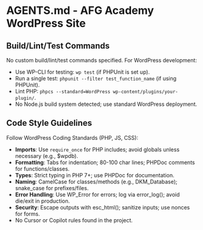 # AGENTS.md - AFG Academy WordPress Site

## Build/Lint/Test Commands
No custom build/lint/test commands specified. For WordPress development:
- Use WP-CLI for testing: `wp test` (if PHPUnit is set up).
- Run a single test: `phpunit --filter test_function_name` (if using PHPUnit).
- Lint PHP: `phpcs --standard=WordPress wp-content/plugins/your-plugin/`.
- No Node.js build system detected; use standard WordPress deployment.

## Code Style Guidelines
Follow WordPress Coding Standards (PHP, JS, CSS):
- **Imports**: Use `require_once` for PHP includes; avoid globals unless necessary (e.g., $wpdb).
- **Formatting**: Tabs for indentation; 80-100 char lines; PHPDoc comments for functions/classes.
- **Types**: Strict typing in PHP 7+; use PHPDoc for documentation.
- **Naming**: CamelCase for classes/methods (e.g., DKM_Database); snake_case for prefixes/files.
- **Error Handling**: Use WP_Error for errors; log via error_log(); avoid die/exit in production.
- **Security**: Escape outputs with esc_html(); sanitize inputs; use nonces for forms.
- No Cursor or Copilot rules found in the project.